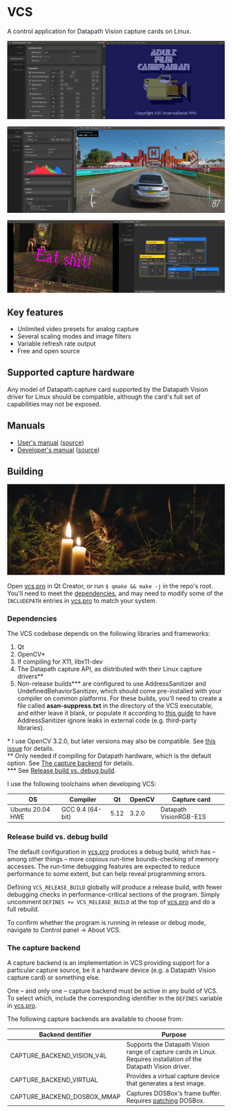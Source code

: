 # VCS

A control application for Datapath Vision capture cards on Linux.

![VCS 3.0](./screenshot1.png)

![VCS 3.0](./screenshot2.png)

![VCS 3.0](./screenshot3.png)

## Key features

- Unlimited video presets for analog capture
- Several scaling modes and image filters
- Variable refresh rate output
- Free and open source

## Supported capture hardware

Any model of Datapath capture card supported by the Datapath Vision driver for Linux should be compatible, although the card's full set of capabilities may not be exposed.

## Manuals

- [User's manual](https://www.tarpeeksihyvaesoft.com/vcs/docs/user/) ([source](./docs/user/))
- [Developer's manual](https://www.tarpeeksihyvaesoft.com/vcs/docs/developer/) ([source](./docs/developer/))

## Building

![](./cat1.jpg)

Open [vcs.pro](vcs.pro) in Qt Creator, or run `$ qmake && make -j` in the repo's root. You'll need to meet the [dependencies](#dependencies), and may need to modify some of the `INCLUDEPATH` entries in [vcs.pro](vcs.pro) to match your system.

### Dependencies

The VCS codebase depends on the following libraries and frameworks:

1. Qt
2. OpenCV*
3. If compiling for X11, libx11-dev
4. The Datapath capture API, as distributed with their Linux capture drivers**
5. Non-release builds*** are configured to use AddressSanitizer and UndefinedBehaviorSanitizer, which should come pre-installed with your compiler on common platforms. For these builds, you'll need to create a file called **asan-suppress.txt** in the directory of the VCS executable, and either leave it blank, or populate it according to [this guide](https://github.com/google/sanitizers/wiki/AddressSanitizerLeakSanitizer#suppressions) to have AddressSanitizer ignore leaks in external code (e.g. third-party libraries).

\* I use OpenCV 3.2.0, but later versions may also be compatible. See [this issue](https://github.com/leikareipa/vcs/issues/30) for details.\
\** Only needed if compiling for Datapath hardware, which is the default option. See [The capture backend](#the-capture-backend) for details.\
\*** See [Release build vs. debug build](#release-build-vs-debug-build).

I use the following toolchains when developing VCS:

| OS                 | Compiler           | Qt   | OpenCV | Capture card           |
| ------------------ | ------------------ | ---- | ------ | ---------------------- |
| Ubuntu 20.04 HWE   | GCC 9.4 (64-bit)   | 5.12 | 3.2.0  | Datapath VisionRGB-E1S |

### Release build vs. debug build

The default configuration in [vcs.pro](vcs.pro) produces a debug build, which has &ndash; among other things &ndash; more copious run-time bounds-checking of memory accesses. The run-time debugging features are expected to reduce performance to some extent, but can help reveal programming errors.

Defining `VCS_RELEASE_BUILD` globally will produce a release build, with fewer debugging checks in performance-critical sections of the program. Simply uncomment `DEFINES += VCS_RELEASE_BUILD` at the top of [vcs.pro](vcs.pro) and do a full rebuild.

To confirm whether the program is running in release or debug mode, navigate to Control panel &rarr; About VCS.

### The capture backend

A capture backend is an implementation in VCS providing support for a particular capture source, be it a hardware device (e.g. a Datapath Vision capture card) or something else.

One &ndash; and only one &ndash; capture backend must be active in any build of VCS. To select which, include the corresponding identifier in the `DEFINES` variable in [vcs.pro](vcs.pro).

The following capture backends are available to choose from:

| Backend dentifier           | Purpose                                                                                                                       |
| --------------------------- | ----------------------------------------------------------------------------------------------------------------------------- |
| CAPTURE_BACKEND_VISION_V4L  | Supports the Datapath Vision range of capture cards in Linux. Requires installation of the Datapath Vision driver.            |
| CAPTURE_BACKEND_VIRTUAL     | Provides a virtual capture device that generates a test image.                                                                |
| CAPTURE_BACKEND_DOSBOX_MMAP | Captures DOSBox's frame buffer. Requires [patching](./src/capture/dosbox_mmap/dosbox-0.74.3-linux-for-vcs-mmap.patch) DOSBox. |
